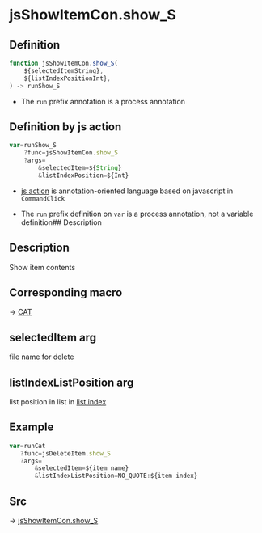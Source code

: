 # jsShowItemCon.show_S

## Definition

```js.js
function jsShowItemCon.show_S(
	${selectedItemString},
	${listIndexPositionInt},
) -> runShow_S
```

- The `run` prefix annotation is a process annotation
## Definition by js action

```js.js
var=runShow_S
	?func=jsShowItemCon.show_S
	?args=
		&selectedItem=${String}
		&listIndexPosition=${Int}
```

- [js action](#) is annotation-oriented language based on javascript in `CommandClick`

- The `run` prefix definition on `var` is a process annotation, not a variable definition## Description

## Description

Show item contents

## Corresponding macro

-> [CAT](https://github.com/puutaro/CommandClick/blob/master/md/developer/js_action/js_action_macro_for_list_index.md#cat)

## selectedItem arg

file name for delete

## listIndexListPosition arg

list position in list in [list index](https://github.com/puutaro/CommandClick/blob/master/md/developer/configs/listIndexConfig.md)

## Example

```js.js
var=runCat
   ?func=jsDeleteItem.show_S
   ?args=
       &selectedItem=${item name}
       &listIndexListPosition=NO_QUOTE:${item index}

```

       

## Src

-> [jsShowItemCon.show_S](https://github.com/puutaro/CommandClick/blob/master/app/src/main/java/com/puutaro/commandclick/fragment_lib/terminal_fragment/js_interface/list_index/JsShowItemCon.kt#L26)


